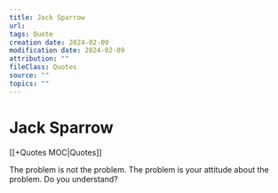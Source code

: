 ```yaml
---
title: Jack Sparrow
url: 
tags: Quote
creation date: 2024-02-09
modification date: 2024-02-09
attribution: ""
fileClass: Quotes
source: ""
topics: ""
---
```


# Jack Sparrow

[[+Quotes MOC|Quotes]]

The problem is not the problem. The problem is your attitude about the problem. Do you understand?
